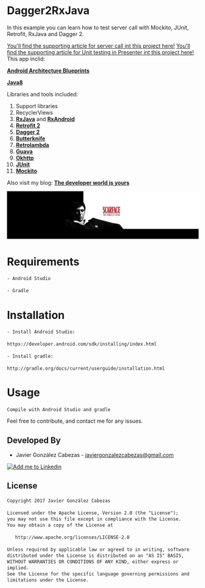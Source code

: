 # Dagger2RxJava

In this example you can learn how to test server call with Mockito, JUnit, Retrofit, RxJava and Dagger 2.

[You'll find the supporting article for server call int this project here!](http://thedeveloperworldisyours.com/android/test-server-call-mockito-retrofit-rxjava/#sthash.rV5rSl3u.dpbs)
[You'll find the supporting article for Unit testing in Presenter int this project here!](http://thedeveloperworldisyours.com/android/unit-testing-retrofit-rxjava/)
This app inclid:

**[Android Architecture Blueprints](https://github.com/googlesamples/android-architecture)**

**[Java8]()**

Libraries and tools included:

1. Support libraries
2. RecyclerViews
3. **[RxJava](https://github.com/ReactiveX/RxJava)** and **[RxAndroid](https://github.com/ReactiveX/RxAndroid)**
4. **[Retrofit 2](https://github.com/square/retrofit)**
5. **[Dagger 2](https://google.github.io/dagger/)**
6. **[Butterknife](https://github.com/JakeWharton/butterknife)**
7. **[Retrolambda](https://github.com/evant/gradle-retrolambda)**
8. **[Guava](https://github.com/google/guava)**
9. **[Okhttp](https://github.com/square/okhttp)**
10. **[JUnit](http://junit.org/junit4/)**
11. **[Mockito](http://site.mockito.org/)**



Also visit my blog: **[The developer world is yours](http://thedeveloperworldisyours.com/)**

<a href="http://thedeveloperworldisyours.com/">
  <img alt="The developer world is yours" src="https://github.com/CabezasGonzalezJavier/AddTextViewButton/blob/master/TheDeveloperWordIsYours.png" />
</a>

# Requirements

    - Android Studio

    - Gradle


# Installation

    - Install Android Studio:

    https://developer.android.com/sdk/installing/index.html

    - Install gradle:

    http://gradle.org/docs/current/userguide/installation.html

# Usage
    Compile with Android Studio and gradle


Feel free to contribute, and contact me for any issues.

Developed By
------------
* Javier González Cabezas - <javiergonzalezcabezas@gmail.com>

<a href="https://es.linkedin.com/in/javier-gonz%C3%A1lez-cabezas-8b4b2231">
  <img alt="Add me to Linkedin" src="https://github.com/JorgeCastilloPrz/EasyMVP/blob/master/art/linkedin.png" />
</a>

License
-------

    Copyright 2017 Javier González Cabezas

    Licensed under the Apache License, Version 2.0 (the "License");
    you may not use this file except in compliance with the License.
    You may obtain a copy of the License at

       http://www.apache.org/licenses/LICENSE-2.0

    Unless required by applicable law or agreed to in writing, software
    distributed under the License is distributed on an "AS IS" BASIS,
    WITHOUT WARRANTIES OR CONDITIONS OF ANY KIND, either express or implied.
    See the License for the specific language governing permissions and
    limitations under the License.
